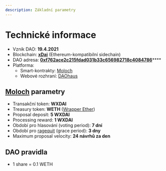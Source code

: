 ```yaml
---
description: Základní parametry
---
```


# Technické informace

* Vznik DAO: **19.4.2021**
* Blockchain: [**xDai**](navody/xdai-blockchain.md) \(Ethereum-kompatibilní sidechain\)
* DAO adresa: [**0xf762ace2c215fdad031b33c656982718c4084786**](https://blockscout.com/xdai/mainnet/address/0xF762aCE2c215fDad031B33c656982718c4084786/transactions)\*\*\*\*
* Platforma:
  * Smart-kontrakty: [Moloch](navody/moloch.md)
  * Webové rozhraní: [DAOhaus](navody/dao-rozhrani.md)

## [Moloch](navody/moloch.md) parametry

* Transakční token: **WXDAI**
* Treasury token: **WETH** \([Wrapper Ether](https://weth.io/)\)
* Proposal deposit: **5 WXDAI**
* Processing reward: **1 WXDAI**
* Období pro hlasování \(voting period\): **7 dní**
* Období pro [ragequit](navody/odchod-z-dao-ragequit.md) \(grace period\): **3 dny**
* Maximum proposal velocity: **24 návrhů za den**

## DAO pravidla

* 1 share = 0.1 WETH



